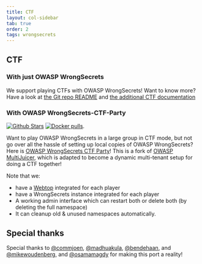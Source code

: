 ```yaml
---
title: CTF
layout: col-sidebar
tab: true
order: 2
tags: wrongsecrets
---
```


## CTF

### With just OWASP WrongSecrets

We support playing CTFs with OWASP WrongSecrets! Want to know more? Have a look at [the Git repo README](https://github.com/OWASP/wrongsecrets#ctf) and [the additional CTF documentation](https://github.com/OWASP/wrongsecrets/blob/master/ctf-instructions.md)

### With OWASP WrongSecrets-CTF-Party

[![Github Stars](https://img.shields.io/github/stars/OWASP/wrongsecrets-ctf-party?label=Stars%20wrongsecrets-ctf-party&style=social)](https://github.com/OWASP/wrongsecrets-ctf-party/stargazers) [![Docker pulls](https://img.shields.io/docker/pulls/jeroenwillemsen/wrongsecrets-balancer.svg)](https://img.shields.io/docker/pulls/jeroenwillemsen/wrongsecrets-balancer.svg).

Want to play OWASP WrongSecrets in a large group in CTF mode, but not go over all the hassle of setting up local copies of OWASP WrongSecrets? Here is [OWASP WrongSecrets CTF Party](https://github.com/OWASP/wrongsecrets-ctf-party)! This is a fork of [OWASP MultiJuicer](https://github.com/iteratec/multi-juicer), which is adapted to become a dynamic multi-tenant setup for doing a CTF together!

Note that we:

- have a [Webtop](https://docs.linuxserver.io/images/docker-webtop) integrated for each player
- have a WrongSecrets instance integrated for each player
- A working admin interface which can restart both or delete both (by deleting the full namespace)
- It can cleanup old & unused namespaces automatically.

## Special thanks

Special thanks to [@commjoen](https://github.com/commjoen), [@madhuakula](https://github.com/madhuakula), [@bendehaan](https://github.com/bendehaan), and [@mikewoudenberg](https://github.com/mikewoudenberg), and [@osamamagdy](https://github.com/osamamagdy) for making this port a reality!